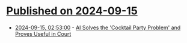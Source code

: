 # [Published on 2024-09-15](index.md)

* [2024-09-15, 02:53:00](https://soylentnews.org/article.pl?sid=24/09/14/1335210&from=rss) - [AI Solves the 'Cocktail Party Problem' and Proves Useful in Court](https://soylentnews.org/article.pl?sid=24/09/14/1335210&from=rss)
